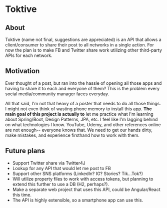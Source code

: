 # Toktive

## About
Toktive (name not final, suggestions are appreciated) is an API that allows a client/consumer to share their post to all networks in a single action. For now the plan is to make FB and Twitter share work utilizing other third-party APIs for each network.

## Motivation
Ever thought of a post, but ran into the hassle of opening all those apps and having to share it to each and everyone of them? This is the problem every social media/community manager faces everyday.

All that said, I'm not that heavy of a poster that needs to do all those things. I might not even think of wasting phone memory to install this app. **The main goal of this project is actually to** let me practice what I'm learning about Spring/Boot, Design Patterns, JPA, etc. I feel like I'm lagging behind on what technologies I know. YouTube, Udemy, and other references online are not enough-- everyone knows that. We need to get our hands dirty, make mistakes, and experience firsthand how to work with them.

## Future plans
- Support Twitter share via Twitter4J
- Lookup for any API that would let me post to FB
- Support other SNS platforms (LinkedIn? IG? Stories? Tik...Tok?)
- Will utilize property files to work with access tokens, but planning to extend this further to use a DB (H2, perhaps?).
- Make a separate web project that uses this API, could be Angular/React this time.
- The API is highly extensible, so a smartphone app can use this.
